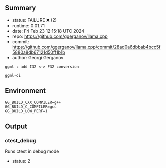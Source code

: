 ## Summary

- status:  FAILURE ❌ (2)
- runtime: 0:01.71
- date:    Fri Feb 23 12:15:18 UTC 2024
- repo:    https://github.com/ggerganov/llama.cpp
- commit:  https://github.com/ggerganov/llama.cpp/commit/28ad0a6dbbab4bcc5f5880a8db67121d50ff1b1b
- author:  Georgi Gerganov
```
ggml : add I32 <-> F32 conversion

ggml-ci
```

## Environment

```
GG_BUILD_CXX_COMPILER=g++
GG_BUILD_C_COMPILER=gcc
GG_BUILD_LOW_PERF=1
```

## Output

### ctest_debug

Runs ctest in debug mode
- status: 2
```

```

